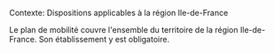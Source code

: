 Contexte: Dispositions applicables à la région Ile-de-France

Le plan de mobilité couvre l'ensemble du territoire de la région Ile-de-France. Son établissement y est obligatoire.